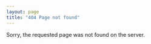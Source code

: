 ```yaml
---
layout: page
title: "404 Page not found"
---
```


Sorry, the requested page was not found on the server.
